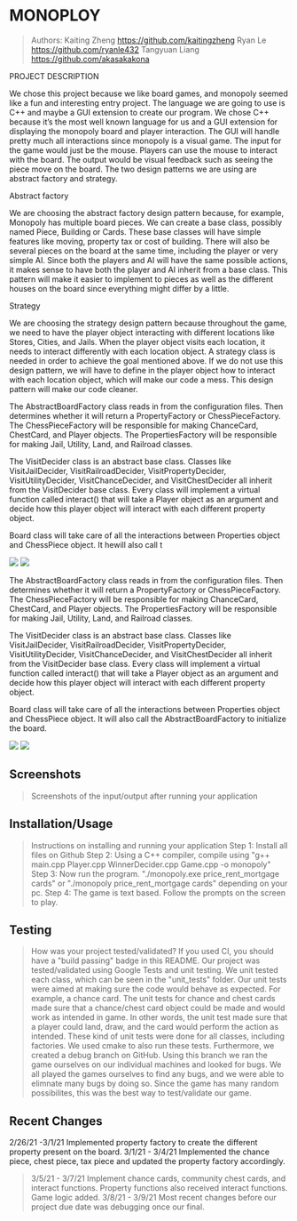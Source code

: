 # MONOPLOY
 
 > Authors: Kaiting Zheng   https://github.com/kaitingzheng
            Ryan Le         https://github.com/ryanle432
            Tangyuan Liang  https://github.com/akasakakona

PROJECT DESCRIPTION

We chose this project because we like board games, and monopoly seemed like a fun and interesting entry project. 
The language we are going to use is C++ and maybe a GUI extension to create our program. We chose C++ because it’s the most well known language for us and a GUI extension for displaying the monopoly board and player interaction. The GUI will handle pretty much all interactions since monopoly is a visual game.
The input for the game would just be the mouse. Players can use the mouse to interact with the board. The output would be visual feedback such as seeing the piece move on the board. 
The two design patterns we are using are abstract factory and strategy.


Abstract factory

We are choosing the abstract factory design pattern because, for example, Monopoly has multiple board pieces. We can create a base class, possibly named Piece, Building or Cards. These base classes will have simple features like moving, property tax or cost of building. There will also be several pieces on the board at the same time, including the player or very simple AI. Since both the players and AI will have the same possible actions, it makes sense to have both the player and AI inherit from a base class. This pattern will make it easier to implement to pieces as well as the different houses on the board since everything might differ by a little. 

Strategy 

We are choosing the strategy design pattern because throughout the game, we need to have the player object interacting with different locations like Stores, Cities, and Jails. When the player object visits each location, it needs to interact differently with each location object. 
A strategy class is needed in order to achieve the goal mentioned above. If we do not use this design pattern, we will have to define in the player object how to interact with each location object, which will make our code a mess. This design pattern will make our code cleaner. 


 The AbstractBoardFactory class reads in from the configuration files. Then determines whether it will return a PropertyFactory or ChessPieceFactory. The ChessPieceFactory will be responsible for making ChanceCard, ChestCard, and Player objects. The PropertiesFactory will be responsible for making Jail, Utility, Land, and Railroad classes.

The VisitDecider class is an abstract base class. Classes like VisitJailDecider, VisitRailroadDecider, VisitPropertyDecider, VisitUtilityDecider, VisitChanceDecider, and VisitChestDecider all inherit from the VisitDecider base class. Every class will implement a virtual function called interact() that will take a Player object as an argument and decide how this player object will interact with each different property object.

Board class will take care of all the interactions between Properties object and ChessPiece object. It hewill also call t

<img src="https://github.com/cs100/final-project-rle026-kzhen027-tlian020/blob/board_for_game/kzhen027/Project1/images/Project%20(1).jpg?raw=true">
<img src="https://github.com/cs100/final-project-rle026-kzhen027-tlian020/blob/board_for_game/kzhen027/Project1/images/Project.jpg?raw=true">
 
 The AbstractBoardFactory class reads in from the configuration files. Then determines whether it will return a PropertyFactory or ChessPieceFactory. The ChessPieceFactory will be responsible for making ChanceCard, ChestCard, and Player objects. The PropertiesFactory will be responsible for making Jail, Utility, Land, and Railroad classes.

The VisitDecider class is an abstract base class. Classes like VisitJailDecider, VisitRailroadDecider, VisitPropertyDecider, VisitUtilityDecider, VisitChanceDecider, and VisitChestDecider all inherit from the VisitDecider base class. Every class will implement a virtual function called interact() that will take a Player object as an argument and decide how this player object will interact with each different property object.

Board class will take care of all the interactions between Properties object and ChessPiece object. It will also call the AbstractBoardFactory to initialize the board.

<img src="https://github.com/cs100/final-project-rle026-kzhen027-tlian020/blob/board_for_game/kzhen027/Project1/images/Project%20(1).jpg?raw=true">
<img src="https://github.com/cs100/final-project-rle026-kzhen027-tlian020/blob/board_for_game/kzhen027/Project1/images/Project.jpg?raw=true">
 
 ## Screenshots
 > Screenshots of the input/output after running your application
 ## Installation/Usage
 > Instructions on installing and running your application
 > Step 1: Install all files on Github
 > Step 2: Using a C++ compiler, compile using "g++ main.cpp Player.cpp WinnerDecider.cpp Game.cpp -o monopoly"
 > Step 3: Now run the program. "./monopoly.exe price_rent_mortgage cards" or "./monopoly price_rent_mortgage cards" depending on your pc. 
 > Step 4: The game is text based. Follow the prompts on the screen to play.
 ## Testing
 > How was your project tested/validated? If you used CI, you should have a "build passing" badge in this README.
 > Our project was tested/validated using Google Tests and unit testing. We unit tested each class, which can be seen in the "unit_tests" folder. Our unit tests were aimed at making sure the code would behave as expected. For example, a chance card. The unit tests for chance and chest cards made sure that a chance/chest card object could be made and would work as intended in game. In other words, the unit test made sure that a player could land, draw, and the card would perform the action as intended. These kind of unit tests were done for all classes, including factories. We used cmake to also run these tests. Furthermore, we created a debug branch on GitHub. Using this branch we ran the game ourselves on our individual machines and looked for bugs. We all played the games ourselves to find any bugs, and we were able to elimnate many bugs by doing so. Since the game has many random possibilites, this was the best way to test/validate our game. 
## Recent Changes
  2/26/21 -3/1/21 Implemented property factory to create the different property present on the board.
  3/1/21 - 3/4/21 Implemented the chance piece, chest piece, tax piece and updated the property factory accordingly.
> 3/5/21 - 3/7/21 Implement chance cards, community chest cards, and interact functions. Property functions also received interact functions. Game logic added.
> 3/8/21 - 3/9/21 Most recent changes before our project due date was debugging once our final.  
